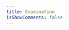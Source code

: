 ```yaml
---
title: Examination
isShowComments: false
---
```


<template>
  <div>
    <exam
      class="pagation"
      :total="10"
      :perPage="2"
      @getCurrentPage="getCurrentPage"
    ></exam>
  </div>
</template>

<script>
export default {
  data() {
    return {
    };
  },
  methods: {
    getCurrentPage(){
    }
  },
  created() {}
};
</script>
<style scoped>
</style>

